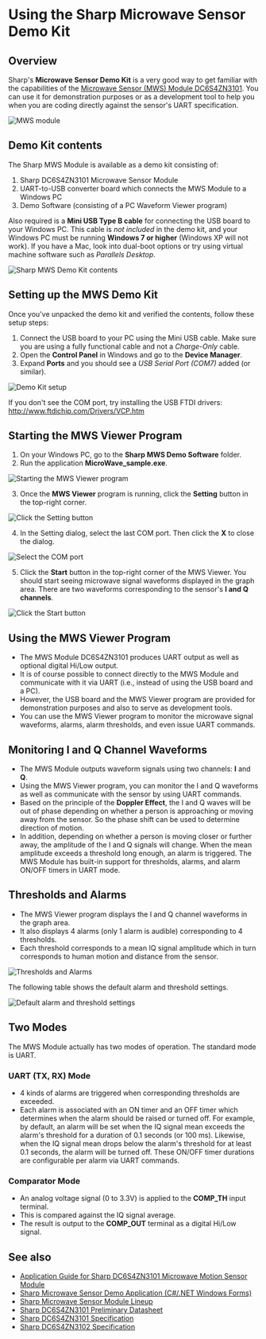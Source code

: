 # Using the Sharp Microwave Sensor Demo Kit

## Overview

Sharp's **Microwave Sensor Demo Kit** is a very good way to get familiar with the capabilities of the [Microwave Sensor (MWS) Module DC6S4ZN3101](https://github.com/sharpsensoruser/sharp-sensor-demos/wiki/Application-Guide-for-Sharp-DC6S4ZN3101-Microwave-Motion-Sensor-Module). You can use it for demonstration purposes or as a development tool to help you when you are coding directly against the sensor's UART specification.

![MWS module](https://github.com/sharpsensoruser/sharp-sensor-demos/blob/master/images/sharp_dc6s4zn3101_img.png)

## Demo Kit contents

The Sharp MWS Module is available as a demo kit consisting of:

1. Sharp DC6S4ZN3101 Microwave Sensor Module
2. UART-to-USB converter board which connects the MWS Module to a Windows PC
3. Demo Software (consisting of a PC Waveform Viewer program)

Also required is a **Mini USB Type B cable** for connecting the USB board to your Windows PC. This cable is _not included_ in the demo kit, and your Windows PC must be running **Windows 7 or higher** (Windows XP will not work). If you have a Mac, look into dual-boot options or try using virtual machine software such as _Parallels Desktop_.

![Sharp MWS Demo Kit contents](https://github.com/sharpsensoruser/sharp-sensor-demos/blob/master/images/sharp_dc6s4zn3101_demokita.png)

## Setting up the MWS Demo Kit

Once you've unpacked the demo kit and verified the contents, follow these setup steps:

1. Connect the USB board to your PC using the Mini USB cable. Make sure you are using a fully functional cable and not a _Charge-Only_ cable.
2. Open the **Control Panel** in Windows and go to the **Device Manager**. 
3. Expand **Ports** and you should see a _USB Serial Port (COM7)_ added (or similar).

![Demo Kit setup](https://github.com/sharpsensoruser/sharp-sensor-demos/blob/master/images/sharp_dc6s4zn3101_demokitb.png)

If you don't see the COM port, try installing the USB FTDI drivers: http://www.ftdichip.com/Drivers/VCP.htm

## Starting the MWS Viewer Program

1. On your Windows PC, go to the **Sharp MWS Demo Software** folder.
2. Run the application **MicroWave_sample.exe**.

![Starting the MWS Viewer program](https://github.com/sharpsensoruser/sharp-sensor-demos/blob/master/images/sharp_dc6s4zn3101_demokitc.png)

3. Once the **MWS Viewer** program is running, click the **Setting** button in the top-right corner.

![Click the Setting button](https://github.com/sharpsensoruser/sharp-sensor-demos/blob/master/images/sharp_dc6s4zn3101_demokitd.png)

4. In the Setting dialog, select the last COM port. Then click the **X** to close the dialog.

![Select the COM port](https://github.com/sharpsensoruser/sharp-sensor-demos/blob/master/images/sharp_dc6s4zn3101_demokite.png)

5. Click the **Start** button in the top-right corner of the MWS Viewer. You should start seeing microwave signal waveforms displayed in the graph area. There are two waveforms corresponding to the sensor's **I and Q channels**.

![Click the Start button](https://github.com/sharpsensoruser/sharp-sensor-demos/blob/master/images/sharp_dc6s4zn3101_demokitf.png)

## Using the MWS Viewer Program

* The MWS Module DC6S4ZN3101 produces UART output as well as optional digital Hi/Low output.
* It is of course possible to connect directly to the MWS Module and communicate with it via UART (i.e., instead of using the USB board and a PC). 
* However, the USB board and the MWS Viewer program are provided for demonstration purposes and also to serve as development tools.
* You can use the MWS Viewer program to monitor the microwave signal waveforms, alarms, alarm thresholds, and even issue UART commands.

## Monitoring I and Q Channel Waveforms

* The MWS Module outputs waveform signals using two channels: **I** and **Q**.
* Using the MWS Viewer program, you can monitor the I and Q waveforms as well as communicate with the sensor by using UART commands.
* Based on the principle of the **Doppler Effect**, the I and Q waves will be out of phase depending on whether a person is approaching or moving away from the sensor. So the phase shift can be used to determine direction of motion.
* In addition, depending on whether a person is moving closer or further away, the amplitude of the I and Q signals will change. When the mean amplitude exceeds a threshold long enough, an alarm is triggered. The MWS Module has built-in support for thresholds, alarms, and alarm ON/OFF timers in UART mode.

## Thresholds and Alarms

* The MWS Viewer program displays the I and Q channel waveforms in the graph area.
* It also displays 4 alarms (only 1 alarm is audible) corresponding to 4 thresholds.
* Each threshold corresponds to a mean IQ signal amplitude which in turn corresponds to human motion and distance from the sensor.

![Thresholds and Alarms](https://github.com/sharpsensoruser/sharp-sensor-demos/blob/master/images/sharp_dc6s4zn3101_demokitg.png)

The following table shows the default alarm and threshold settings.

![Default alarm and threshold settings](https://github.com/sharpsensoruser/sharp-sensor-demos/blob/master/images/sharp_dc6s4zn3101_demokith.png)

## Two Modes

The MWS Module actually has two modes of operation.  The standard mode is UART.

### UART (TX, RX) Mode
* 4 kinds of alarms are triggered when corresponding thresholds are exceeded.
* Each alarm is associated with an ON timer and an OFF timer which determines when the alarm should be raised or turned off. For example, by default, an alarm will be set when the IQ signal mean exceeds the alarm's threshold for a duration of 0.1 seconds (or 100 ms). Likewise, when the IQ signal mean drops below the alarm's threshold for at least 0.1 seconds, the alarm will be turned off. These ON/OFF timer durations are configurable per alarm via UART commands.

### Comparator Mode
* An analog voltage signal (0 to 3.3V) is applied to the **COMP_TH** input terminal.
* This is compared against the IQ signal average.
* The result is output to the **COMP_OUT** terminal as a digital Hi/Low signal.

## See also

* [Application Guide for Sharp DC6S4ZN3101 Microwave Motion Sensor Module](https://github.com/sharpsensoruser/sharp-sensor-demos/blob/master/sharp_dc6s4zn3101_demo/README.md)
* [Sharp Microwave Sensor Demo Application (C#/.NET Windows Forms)](https://github.com/sharpsensoruser/sharp-sensor-demos/tree/master/sharp_dc6s4zn3101_demo_csharp)
* [Sharp Microwave Sensor Module Lineup](http://www.socle-tech.com.tw/SHARP_sensorModule_NoncontactBodyMotionSensorModule.php)
* [Sharp DC6S4ZN3101 Preliminary Datasheet](http://www.socle-tech.com.tw/doc/IC%20Channel%20Product/SHARP_DC6S4XN31XX.pdf)
* [Sharp DC6S4ZN3101 Specification](http://www.socle-tech.com.tw/doc/IC%20Channel%20Product/SHARP_DC6S4ZN3101.pdf)
* [Sharp DC6S4ZN3102 Specification](http://www.socle-tech.com.tw/doc/IC%20Channel%20Product/SHARP_DC6S4ZN3102.pdf)

